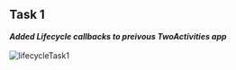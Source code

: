 ## Task 1

***Added Lifecycle callbacks to preivous TwoActivities app***
<br>
<br>
![lifecycleTask1](https://user-images.githubusercontent.com/47735236/111451687-cd2b8880-8739-11eb-92ff-0ba34ce61f63.jpg)
